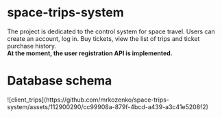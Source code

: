 # space-trips-system
The project is dedicated to the control system for space travel. Users can create an account, log in. Buy tickets, view the list of trips and ticket purchase history.
<br>**At the moment, the user registration API is implemented.**
<h1>Database schema</h1>
![client_trips](https://github.com/mrkozenko/space-trips-system/assets/112900290/cc99908a-879f-4bcd-a439-a3c41e5208f2)
